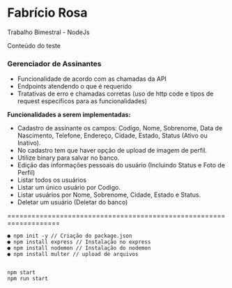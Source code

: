 # Fabrício Rosa
Trabalho Bimestral - NodeJs

Conteúdo do teste

### Gerenciador de Assinantes

 * Funcionalidade de acordo com as chamadas da API
 * Endpoints atendendo o que é requerido
 * Tratativas de erro e chamadas corretas (uso de http code e tipos de request específicos para as funcionalidades)


**Funcionalidades a serem implementadas:**

* Cadastro de assinante os campos: Codigo, Nome, Sobrenome, Data de Nascimento, Telefone, Endereço, Cidade, Estado, Status (Ativo ou Inativo).
* No cadastro tem que haver opção de upload de imagem de perfil.
* Utilize binary para salvar no banco.  
* Edição das informações pessoais do usuário (Incluindo Status e Foto de Perfil)
* Listar todos os usuários
* Listar um único usuário por Codigo. 
* Listar usuários por Nome, Sobrenome, Cidade, Estado e Status.
* Deletar um usuário (Deletar do banco)

===================================================================


```
● npm init -y // Criação do package.json
● npm install express // Instalação no express
● npm install nodemon // Instalação do nodemon
● npm install multer // upload de arquivos


npm start
npm run start

```
